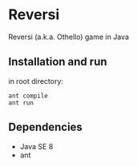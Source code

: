 # Reversi
Reversi (a.k.a. Othello) game in Java

## Installation and run
in root directory:
```
ant compile
ant run
```

## Dependencies
 - Java SE 8
 - ant

